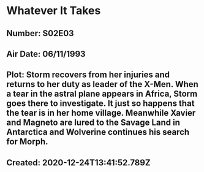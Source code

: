 # Whatever It Takes
## Number: S02E03
## Air Date: 06/11/1993
## Plot: Storm recovers from her injuries and returns to her duty as leader of the X-Men. When a tear in the astral plane appears in Africa, Storm goes there to investigate. It just so happens that the tear is in her home village. Meanwhile Xavier and Magneto are lured to the Savage Land in Antarctica and Wolverine continues his search for Morph.
## Created: 2020-12-24T13:41:52.789Z